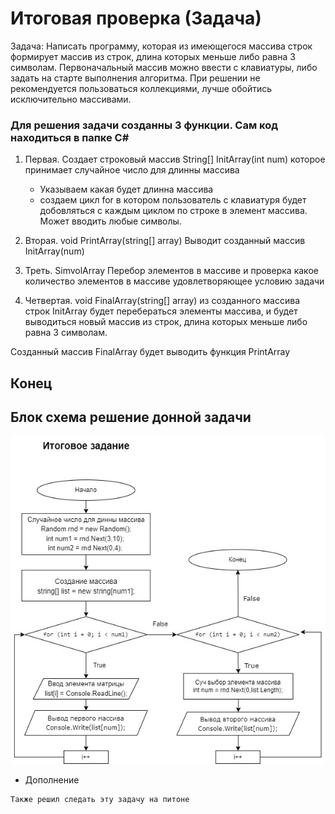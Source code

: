 # Итоговая проверка (Задача)
Задача: 
Написать программу, которая из имеющегося массива строк формирует массив из строк, 
длина которых меньше либо равна 3 символам. Первоначальный массив можно ввести с клавиатуры, 
либо задать на старте выполнения алгоритма. При решении не рекомендуется пользоваться коллекциями, 
лучше обойтись исключительно массивами.

### Для решения задачи созданны 3 функции. Сам код находиться в папке C#

1.  Первая. Создает строковый массив String[] InitArray(int num) которое принимает случайное число для длинны массива
    * Указываем какая будет длинна массива
    * создаем цикл for  в котором пользователь с клавиатуря будет добовляться с каждым циклом по строке в элемент массива. Может вводить любые символы.

2. Вторая. void PrintArray(string[] array) Выводит созданный массив InitArray(num)

3. Треть. SimvolArray Перебор элементов в массиве и проверка какое количество элементов в массиве удовлетворяющее условию задачи

4. Четвертая. void FinalArray(string[] array) из созданного массива строк InitArray будет перебераться элементы массива, и  будет выводиться новый массив из строк, длина которых меньше либо равна 3 символам. 

Созданный массив FinalArray будет выводить функция PrintArray

## Конец


## Блок схема решение донной задачи

![БлокСхема](ProjectDiagram.jpg)


* Дополнение
```sh
Также решил следать эту задачу на питоне
```

